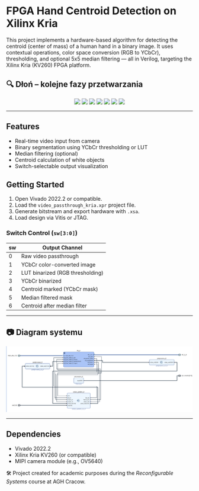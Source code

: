 # FPGA Hand Centroid Detection on Xilinx Kria

This project implements a hardware-based algorithm for detecting the centroid (center of mass) of a human hand in a binary image. It uses contextual operations, color space conversion (RGB to YCbCr), thresholding, and optional 5x5 median filtering — all in Verilog, targeting the Xilinx Kria (KV260) FPGA platform.

## 🔍 Dłoń – kolejne fazy przetwarzania

<p align="center">
  <img src="img/0_raw_passthrough.ppm" width="100"/>
  <img src="img/1_ycbcr.ppm" width="100"/>
  <img src="img/2_lut_bin.ppm" width="100"/>
  <img src="img/3_ycbcr_bin.ppm" width="100"/>
  <img src="img/4_centroid_ycbcr_mask.ppm" width="100"/>
  <img src="img/5_median_filtrarion.ppm" width="100"/>
  <img src="img/6_centroid_after_median_filter.ppm" width="100"/>
</p>

---

## Features
- Real-time video input from camera
- Binary segmentation using YCbCr thresholding or LUT
- Median filtering (optional)
- Centroid calculation of white objects
- Switch-selectable output visualization

## Getting Started

1. Open Vivado 2022.2 or compatible.
2. Load the `video_passthrough_kria.xpr` project file.
3. Generate bitstream and export hardware with `.xsa`.
4. Load design via Vitis or JTAG.

### Switch Control (`sw[3:0]`)
| sw | Output Channel                  |
|----|---------------------------------|
| 0  | Raw video passthrough           |
| 1  | YCbCr color-converted image     |
| 2  | LUT binarized (RGB thresholding)|
| 3  | YCbCr binarized                 |
| 4  | Centroid marked (YCbCr mask)    |
| 5  | Median filtered mask            |
| 6  | Centroid after median filter    |

---

## 📷 Diagram systemu

<p align="center">
  <img src="img/Block-Design.png" width="600"/>
</p>

---

## Dependencies
- Vivado 2022.2
- Xilinx Kria KV260 (or compatible)
- MIPI camera module (e.g., OV5640)


🛠️ Project created for academic purposes during the *Reconfigurable Systems* course at AGH Cracow.
